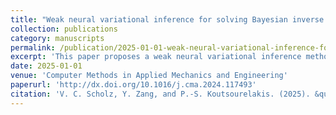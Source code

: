 ```yaml
---
title: "Weak neural variational inference for solving Bayesian inverse problems without forward models: Applications in elastography"
collection: publications
category: manuscripts
permalink: /publication/2025-01-01-weak-neural-variational-inference-for-solving-bayesian-inverse-problems-without-forward-models
excerpt: 'This paper proposes a weak neural variational inference method for solving Bayesian inverse problems, specifically in the context of elastography, by avoiding the use of forward models.'
date: 2025-01-01
venue: 'Computer Methods in Applied Mechanics and Engineering'
paperurl: 'http://dx.doi.org/10.1016/j.cma.2024.117493'
citation: 'V. C. Scholz, Y. Zang, and P.-S. Koutsourelakis. (2025). &quot;Weak neural variational inference for solving Bayesian inverse problems without forward models: Applications in elastography.&quot; <i>Computer Methods in Applied Mechanics and Engineering</i>, 433, 117493.'
---
```

